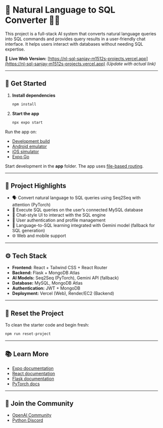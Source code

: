 # 💬 Natural Language to SQL Converter 👨‍💻

This project is a full-stack AI system that converts natural language queries into SQL commands and provides query results in a user-friendly chat interface. It helps users interact with databases without needing SQL expertise.

🔗 **Live Web Version:** [https://nl-sql-sanjay-m1512s-projects.vercel.app](https://nl-sql-sanjay-m1512s-projects.vercel.app) *(Update with actual link)*

---

## 🚀 Get Started

1. **Install dependencies**

   ```bash
   npm install
   ```

2. **Start the app**

   ```bash
   npx expo start
   ```

Run the app on:

- [Development build](https://docs.expo.dev/develop/development-builds/introduction/)
- [Android emulator](https://docs.expo.dev/workflow/android-studio-emulator/)
- [iOS simulator](https://docs.expo.dev/workflow/ios-simulator/)
- [Expo Go](https://expo.dev/go)

Start development in the **app** folder. The app uses [file-based routing](https://docs.expo.dev/router/introduction).

---

## 🧠 Project Highlights

- 🗣️ Convert natural language to SQL queries using Seq2Seq with attention (PyTorch)
- 🧾 Execute SQL queries on the user’s connected MySQL database
- 💬 Chat-style UI to interact with the SQL engine
- 🔐 User authentication and profile management
- 🧠 Language-to-SQL learning integrated with Gemini model (fallback for SQL generation)
- 🌐 Web and mobile support

---

## ⚙️ Tech Stack

- **Frontend:** React + Tailwind CSS + React Router
- **Backend:** Flask + MongoDB Atlas
- **AI Models:** Seq2Seq (PyTorch), Gemini API (fallback)
- **Database:** MySQL, MongoDB Atlas
- **Authentication:** JWT + MongoDB
- **Deployment:** Vercel (Web), Render/EC2 (Backend)

---

## 🧼 Reset the Project

To clean the starter code and begin fresh:

```bash
npm run reset-project
```

---

## 📚 Learn More

- [Expo documentation](https://docs.expo.dev/)
- [React documentation](https://react.dev/)
- [Flask documentation](https://flask.palletsprojects.com/)
- [PyTorch docs](https://pytorch.org/docs/stable/index.html)

---

## 💬 Join the Community

- [OpenAI Community](https://community.openai.com)
- [Python Discord](https://pythondiscord.com/)
